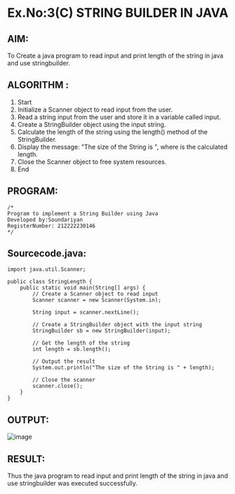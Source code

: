 # Ex.No:3(C)    STRING BUILDER IN JAVA

## AIM:
To Create a java program to read input and  print length of the string in java and use stringbuilder.

## ALGORITHM :
1. Start
2. Initialize a Scanner object to read input from the user.
3. Read a string input from the user and store it in a variable called input.
4. Create a StringBuilder object using the input string.
5. Calculate the length of the string using the length() method of the StringBuilder.
6. Display the message:
"The size of the String is <length>", where <length> is the calculated length.
7. Close the Scanner object to free system resources.
8. End

## PROGRAM:
 ```
/*
Program to implement a String Builder using Java
Developed by:Soundariyan
RegisterNumber: 212222230146  
*/
```

## Sourcecode.java:
```
import java.util.Scanner;

public class StringLength {
    public static void main(String[] args) {
        // Create a Scanner object to read input
        Scanner scanner = new Scanner(System.in);

        String input = scanner.nextLine();

        // Create a StringBuilder object with the input string
        StringBuilder sb = new StringBuilder(input);

        // Get the length of the string
        int length = sb.length();

        // Output the result
        System.out.println("The size of the String is " + length);

        // Close the scanner
        scanner.close();
    }
}
```

## OUTPUT:

![image](https://github.com/user-attachments/assets/dccc1164-0826-4067-8155-f2ab1f8ab448)


## RESULT:
Thus the java program to read input and  print length of the string in java and use stringbuilder was executed successfully.


